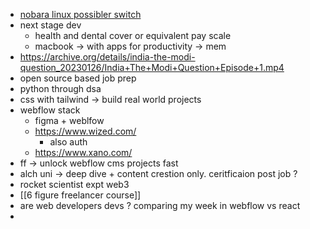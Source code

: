 - [nobara linux possibler switch](https://nobaraproject.org/download-nobara/)
- next stage dev
	- health and dental cover or equivalent pay scale
	- macbook -> with apps for productivity -> mem
- https://archive.org/details/india-the-modi-question_20230126/India+The+Modi+Question+Episode+1.mp4
- open source based job prep
- python  through dsa
- css  with tailwind -> build real world projects
- webflow stack
	- figma + weblfow
	- https://www.wized.com/
		- also auth
	- https://www.xano.com/
- ff -> unlock webflow cms projects fast
- alch uni -> deep dive + content crestion only. ceritficaion post job ?
- rocket scientist expt web3
- [[6 figure freelancer course]]
- are web developers devs ? comparing my week in webflow vs react
-
